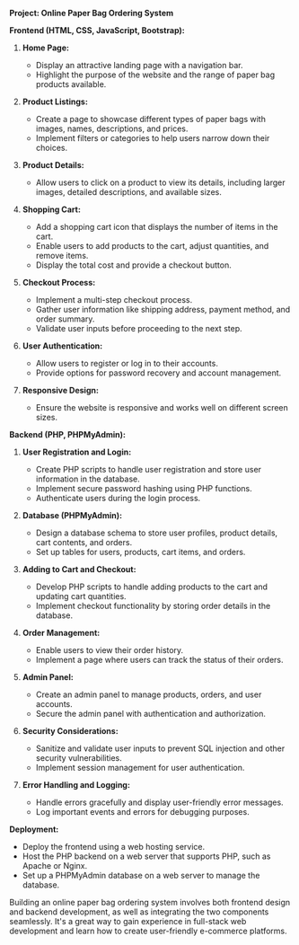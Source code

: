 **Project: Online Paper Bag Ordering System**

**Frontend (HTML, CSS, JavaScript, Bootstrap):**

1. **Home Page:**
   - Display an attractive landing page with a navigation bar.
   - Highlight the purpose of the website and the range of paper bag products available.

2. **Product Listings:**
   - Create a page to showcase different types of paper bags with images, names, descriptions, and prices.
   - Implement filters or categories to help users narrow down their choices.

3. **Product Details:**
   - Allow users to click on a product to view its details, including larger images, detailed descriptions, and available sizes.

4. **Shopping Cart:**
   - Add a shopping cart icon that displays the number of items in the cart.
   - Enable users to add products to the cart, adjust quantities, and remove items.
   - Display the total cost and provide a checkout button.

5. **Checkout Process:**
   - Implement a multi-step checkout process.
   - Gather user information like shipping address, payment method, and order summary.
   - Validate user inputs before proceeding to the next step.

6. **User Authentication:**
   - Allow users to register or log in to their accounts.
   - Provide options for password recovery and account management.

7. **Responsive Design:**
   - Ensure the website is responsive and works well on different screen sizes.

**Backend (PHP, PHPMyAdmin):**

1. **User Registration and Login:**
   - Create PHP scripts to handle user registration and store user information in the database.
   - Implement secure password hashing using PHP functions.
   - Authenticate users during the login process.

2. **Database (PHPMyAdmin):**
   - Design a database schema to store user profiles, product details, cart contents, and orders.
   - Set up tables for users, products, cart items, and orders.

3. **Adding to Cart and Checkout:**
   - Develop PHP scripts to handle adding products to the cart and updating cart quantities.
   - Implement checkout functionality by storing order details in the database.

4. **Order Management:**
   - Enable users to view their order history.
   - Implement a page where users can track the status of their orders.

5. **Admin Panel:**
   - Create an admin panel to manage products, orders, and user accounts.
   - Secure the admin panel with authentication and authorization.

6. **Security Considerations:**
   - Sanitize and validate user inputs to prevent SQL injection and other security vulnerabilities.
   - Implement session management for user authentication.

7. **Error Handling and Logging:**
   - Handle errors gracefully and display user-friendly error messages.
   - Log important events and errors for debugging purposes.

**Deployment:**

- Deploy the frontend using a web hosting service.
- Host the PHP backend on a web server that supports PHP, such as Apache or Nginx.
- Set up a PHPMyAdmin database on a web server to manage the database.

Building an online paper bag ordering system involves both frontend design and backend development, as well as integrating the two components seamlessly. It's a great way to gain experience in full-stack web development and learn how to create user-friendly e-commerce platforms.
